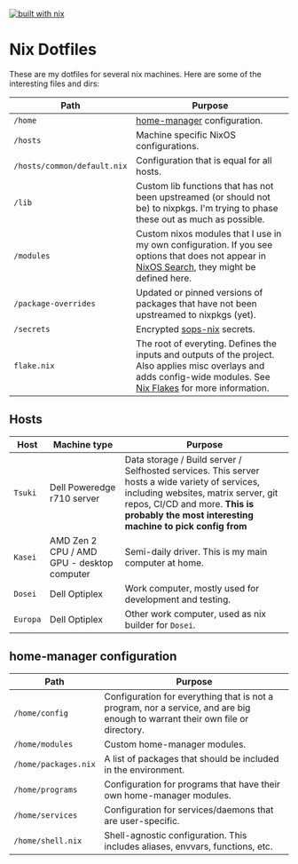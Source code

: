 [![built with nix](https://builtwithnix.org/badge.svg)](https://builtwithnix.org)

# Nix Dotfiles

These are my dotfiles for several nix machines.
Here are some of the interesting files and dirs:

| Path | Purpose |
|------|---------|
| `/home` | [home-manager][home-manager] configuration. |
| `/hosts` | Machine specific NixOS configurations. |
| `/hosts/common/default.nix` | Configuration that is equal for all hosts. |
| `/lib` | Custom lib functions that has not been upstreamed (or should not be) to nixpkgs. I'm trying to phase these out as much as possible. |
| `/modules` | Custom nixos modules that I use in my own configuration. If you see options that does not appear in [NixOS Search][nixos-search], they might be defined here. |
| `/package-overrides` | Updated or pinned versions of packages that have not been upstreamed to nixpkgs (yet). |
| `/secrets` | Encrypted [sops-nix][sops-nix] secrets. |
| `flake.nix` | The root of everyting. Defines the inputs and outputs of the project. Also applies misc overlays and adds config-wide modules. See [Nix Flakes][nix-flakes] for more information. |

## Hosts

| Host | Machine type | Purpose |
|------|--------------|---------|
| `Tsuki` | Dell Poweredge r710 server | Data storage / Build server / Selfhosted services. This server hosts a wide variety of services, including websites, matrix server, git repos, CI/CD and more. **This is probably the most interesting machine to pick config from** |
| `Kasei` | AMD Zen 2 CPU / AMD GPU - desktop computer | Semi-daily driver. This is my main computer at home. |
| `Dosei` | Dell Optiplex | Work computer, mostly used for development and testing. |
| `Europa` | Dell Optiplex | Other work computer, used as nix builder for `Dosei`. |

## home-manager configuration

| Path | Purpose |
|------|---------|
| `/home/config` | Configuration for everything that is not a program, nor a service, and are big enough to warrant their own file or directory. |
| `/home/modules` | Custom home-manager modules. |
| `/home/packages.nix` | A list of packages that should be included in the environment. |
| `/home/programs` | Configuration for programs that have their own home-manager modules. |
| `/home/services` | Configuration for services/daemons that are user-specific. |
| `/home/shell.nix` | Shell-agnostic configuration. This includes aliases, envvars, functions, etc. |

[home-manager]: https://github.com/nix-community/home-manager
[nixos-search]: https://search.nixos.org/options
[sops-nix]: https://github.com/Mic92/sops-nix
[nix-flakes]: https://nixos.wiki/wiki/Flakes
